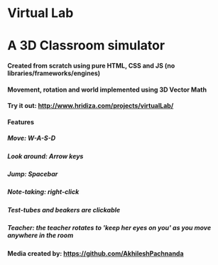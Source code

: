 # Virtual Lab

# A 3D Classroom simulator

#### Created from scratch using pure HTML, CSS and JS (no libraries/frameworks/engines)

#### Movement, rotation and world implemented using 3D Vector Math

#### Try it out: http://www.hridiza.com/projects/virtualLab/

#### Features

##### Move: W-A-S-D

##### Look around: Arrow keys

##### Jump: Spacebar

##### Note-taking: right-click

##### Test-tubes and beakers are clickable

##### Teacher: the teacher rotates to 'keep her eyes on you' as you move anywhere in the room

#### Media created by: https://github.com/AkhileshPachnanda
